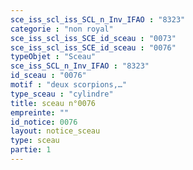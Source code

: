 ```yaml
---
sce_iss_scl_iss_SCL_n_Inv_IFAO : "8323"
categorie : "non royal"
sce_iss_scl_iss_SCE_id_sceau : "0073"
sce_iss_scl_iss_SCE_id_sceau : "0076"
typeObjet : "Sceau"
sce_iss_SCL_n_Inv_IFAO : "8323"
id_sceau : "0076"
motif : "deux scorpions,…"
type_sceau : "cylindre"
title: sceau n°0076
empreinte: ""
id_notice: 0076
layout: notice_sceau
type: sceau
partie: 1
---
```


